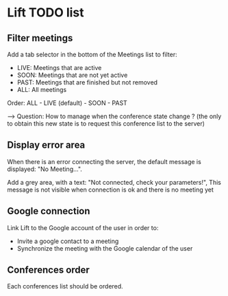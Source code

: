 # Lift TODO list

## Filter meetings

Add a tab selector in the bottom of the Meetings list to filter:
- LIVE: Meetings that are active
- SOON: Meetings that are not yet active
- PAST: Meetings that are finished but not removed
- ALL: All meetings

Order: ALL - LIVE (default) - SOON - PAST

--> Question: How to manage when the conference state change ? (the only to obtain this new state is to request this conference list to the server)

## Display error area

When there is an error connecting the server, the default message is displayed: "No Meeting...". 

Add a grey area, with a text: "Not connected, check your parameters!", 
This message is not visible when connection is ok and there is no meeting yet

## Google connection

Link Lift to the Google account of the user in order to:
- Invite a google contact to a meeting
- Synchronize the meeting with the Google calendar of the user

## Conferences order

Each conferences list should be ordered. 